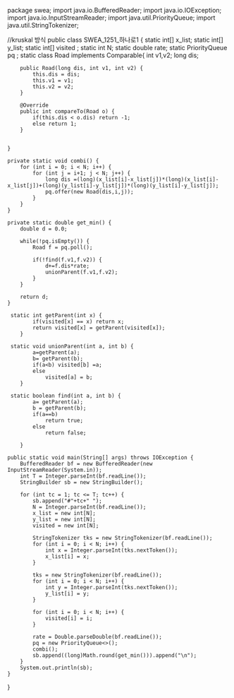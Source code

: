 package swea;
import java.io.BufferedReader;
import java.io.IOException;
import java.io.InputStreamReader;
import java.util.PriorityQueue;
import java.util.StringTokenizer;

//kruskal 방식
public class SWEA_1251_하나로1 {
	static int[] x_list;
	static int[] y_list;
	static int[] visited ;
	static int N;
	static double rate;
	static PriorityQueue<Road> pq ;
	static class Road implements Comparable<Road>{
		int v1,v2;
		long dis;
		
		public Road(long dis, int v1, int v2) {
			this.dis = dis;
			this.v1 = v1;
			this.v2 = v2;
		}

		@Override
		public int compareTo(Road o) {
			if(this.dis < o.dis) return -1; 
			else return 1;
		}
	
		
	}

	private static void combi() {		
		for (int i = 0; i < N; i++) {
			for (int j = i+1; j < N; j++) {
				long dis =(long)(x_list[i]-x_list[j])*(long)(x_list[i]-x_list[j])+(long)(y_list[i]-y_list[j])*(long)(y_list[i]-y_list[j]);
				pq.offer(new Road(dis,i,j));
			}	
		}
	}
	
	private static double get_min() {
		double d = 0.0;
		
		while(!pq.isEmpty()) {
			Road f = pq.poll();
			
			if(!find(f.v1,f.v2)) {
				d+=f.dis*rate;
				unionParent(f.v1,f.v2);
			}		
		}
		
		return d;
	}

	 static int getParent(int x) {
	        if(visited[x] == x) return x;
	        return visited[x] = getParent(visited[x]);
	    }
	     
	 static void unionParent(int a, int b) {
	        a=getParent(a);
	        b= getParent(b);
	        if(a<b) visited[b] =a;
	        else
	            visited[a] = b;
	    }
	     
	 static boolean find(int a, int b) {
	        a= getParent(a);
	        b = getParent(b);
	        if(a==b)
	            return true;
	        else
	            return false;
	                 
	    }

	public static void main(String[] args) throws IOException {
		BufferedReader bf = new BufferedReader(new InputStreamReader(System.in));
		int T = Integer.parseInt(bf.readLine());
		StringBuilder sb = new StringBuilder();
		
		for (int tc = 1; tc <= T; tc++) {
			sb.append("#"+tc+" ");
			N = Integer.parseInt(bf.readLine());		
			x_list = new int[N];
			y_list = new int[N];
			visited = new int[N];
			
			StringTokenizer tks = new StringTokenizer(bf.readLine());
			for (int i = 0; i < N; i++) {				
				int x = Integer.parseInt(tks.nextToken());			
				x_list[i] = x;				
			}
			
			tks = new StringTokenizer(bf.readLine());
			for (int i = 0; i < N; i++) {
				int y = Integer.parseInt(tks.nextToken());			
				y_list[i] = y;
			}
			
			for (int i = 0; i < N; i++) {
				visited[i] = i;
			}
			
			rate = Double.parseDouble(bf.readLine());
			pq = new PriorityQueue<>();
			combi();
			sb.append((long)Math.round(get_min())).append("\n");
		}	
		System.out.println(sb);
	}

}
